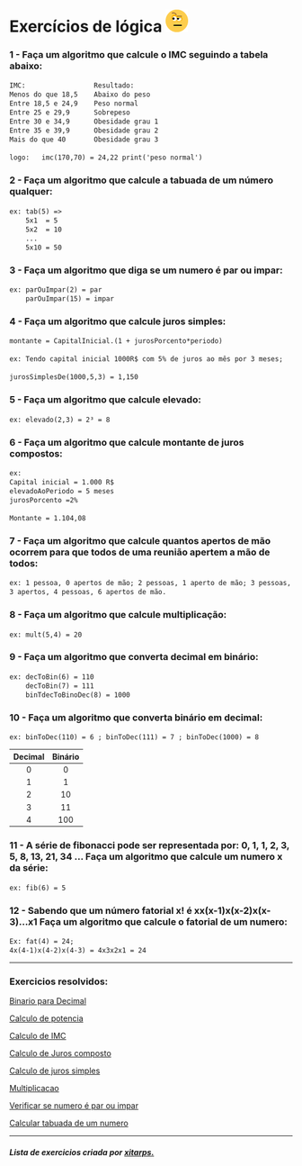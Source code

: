 # Exercícios de lógica  ![Ah](https://raw.githubusercontent.com/faalbuquerque/exercicios-logica/master/img/wonder_40x40.gif?token=AIT77GTB6X2QE46B3QHDSMK6GCZYE)
 
### 1 - Faça um algoritmo que calcule o IMC seguindo a tabela abaixo:
    IMC:	             Resultado:
    Menos do que 18,5	 Abaixo do peso
    Entre 18,5 e 24,9	 Peso normal
    Entre 25 e 29,9		 Sobrepeso
    Entre 30 e 34,9		 Obesidade grau 1
    Entre 35 e 39,9		 Obesidade grau 2
    Mais do que 40		 Obesidade grau 3

    logo:   imc(170,70) = 24,22 print('peso normal')

### 2 - Faça um algoritmo que calcule a tabuada de um número qualquer: 
	ex: tab(5) => 
		5x1  = 5
		5x2  = 10
		...
		5x10 = 50

### 3 - Faça um algoritmo que diga se um numero é par ou impar:
    ex: parOuImpar(2) = par
		parOuImpar(15) = impar

### 4 - Faça um algoritmo que calcule juros simples:

	montante = CapitalInicial.(1 + jurosPorcento*periodo)

	ex: Tendo capital inicial 1000R$ com 5% de juros ao mês por 3 meses;
 
	jurosSimplesDe(1000,5,3) = 1,150

### 5 - Faça um algoritmo que calcule elevado:
    
    ex: elevado(2,3) = 2³ = 8


### 6 - Faça um algoritmo que calcule montante de juros compostos:

    ex: 
	Capital inicial = 1.000 R$
	elevadoAoPeriodo = 5 meses
	jurosPorcento =2%

	Montante = 1.104,08
	
### 7 - Faça um algoritmo que calcule quantos apertos de mão ocorrem para que todos de uma reunião apertem a mão de todos:

    ex: 1 pessoa, 0 apertos de mão; 2 pessoas, 1 aperto de mão; 3 pessoas, 3 apertos, 4 pessoas, 6 apertos de mão.

### 8 - Faça um algoritmo que calcule multiplicação:
    ex: mult(5,4) = 20
	
### 9 - Faça um algoritmo que converta decimal em binário: 

	ex: decToBin(6) = 110 
		decToBin(7) = 111
		binTdecToBinoDec(8) = 1000

### 10 - Faça um algoritmo que converta binário em decimal:
    ex: binToDec(110) = 6 ; binToDec(111) = 7 ; binToDec(1000) = 8

Decimal | Binário
:-----: | :-----:
0       | 0
1       | 1
2       | 10
3       | 11
4       | 100

### 11 - A série de fibonacci pode ser representada por: 0, 1, 1, 2, 3, 5, 8, 13, 21, 34 ... Faça um algoritmo que calcule um numero x da série: 

    ex: fib(6) = 5

### 12 - Sabendo que um número fatorial x! é xx(x-1)x(x-2)x(x-3)...x1 Faça um algoritmo que calcule o fatorial de um numero: 
    
    Ex: fat(4) = 24;   
    4x(4-1)x(4-2)x(4-3) = 4x3x2x1 = 24
<hr>

### Exercicios resolvidos:

[Binario para Decimal](https://faalbuquerque.github.io/exercicios-logica/binParaDec)
    
[Calculo de potencia](https://faalbuquerque.github.io/exercicios-logica/calcPotencia)

[Calculo de IMC](https://faalbuquerque.github.io/exercicios-logica/imc)

[Calculo de Juros composto](https://faalbuquerque.github.io/exercicios-logica/jurosComposto)

[Calculo de juros simples](https://faalbuquerque.github.io/exercicios-logica/jurosSimples)

[Multiplicacao](https://faalbuquerque.github.io/exercicios-logica/multiplicacao)

[Verificar se numero é par ou impar](https://faalbuquerque.github.io/exercicios-logica/parOuImpar)

[Calcular tabuada de um numero](https://faalbuquerque.github.io/exercicios-logica/tabuadaMult)

<hr>

##### Lista de exercicios criada por [xitarps.](https://github.com/xitarps)
